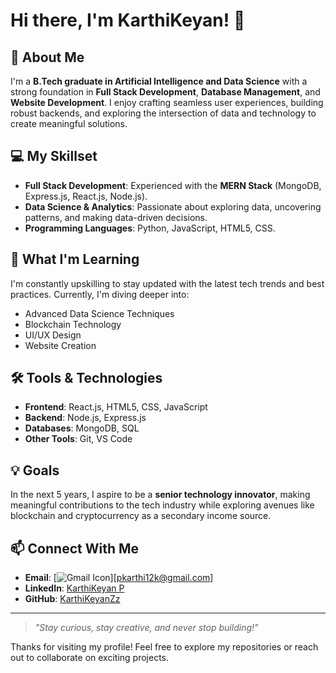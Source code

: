# Hi there, I'm KarthiKeyan! 👋

## 🚀 About Me
I'm a **B.Tech graduate in Artificial Intelligence and Data Science** with a strong foundation in **Full Stack Development**, **Database Management**, and **Website Development**. I enjoy crafting seamless user experiences, building robust backends, and exploring the intersection of data and technology to create meaningful solutions. 

## 💻 My Skillset
- **Full Stack Development**: Experienced with the **MERN Stack** (MongoDB, Express.js, React.js, Node.js).
- **Data Science & Analytics**: Passionate about exploring data, uncovering patterns, and making data-driven decisions.
- **Programming Languages**: Python, JavaScript, HTML5, CSS.

## 🌱 What I'm Learning
I'm constantly upskilling to stay updated with the latest tech trends and best practices. Currently, I'm diving deeper into:
- Advanced Data Science Techniques
- Blockchain Technology
- UI/UX Design
- Website Creation

## 🛠️ Tools & Technologies
- **Frontend**: React.js, HTML5, CSS, JavaScript
- **Backend**: Node.js, Express.js
- **Databases**: MongoDB, SQL
- **Other Tools**: Git, VS Code

## 💡 Goals
In the next 5 years, I aspire to be a **senior technology innovator**, making meaningful contributions to the tech industry while exploring avenues like blockchain and cryptocurrency as a secondary income source.

## 📫 Connect With Me
- **Email**: [![Gmail Icon](https://img.shields.io/badge/Gmail-D14836?style=for-the-badge&logo=gmail&logoColor=white)][pkarthi12k@gmail.com]
- **LinkedIn**: [KarthiKeyan P](https://www.linkedin.com/in/karthikeyan-p-7822a4249/)
- **GitHub**: [KarthiKeyanZz](https://github.com/KarthiKeyanZz)

---

> _"Stay curious, stay creative, and never stop building!"_

Thanks for visiting my profile! Feel free to explore my repositories or reach out to collaborate on exciting projects.
